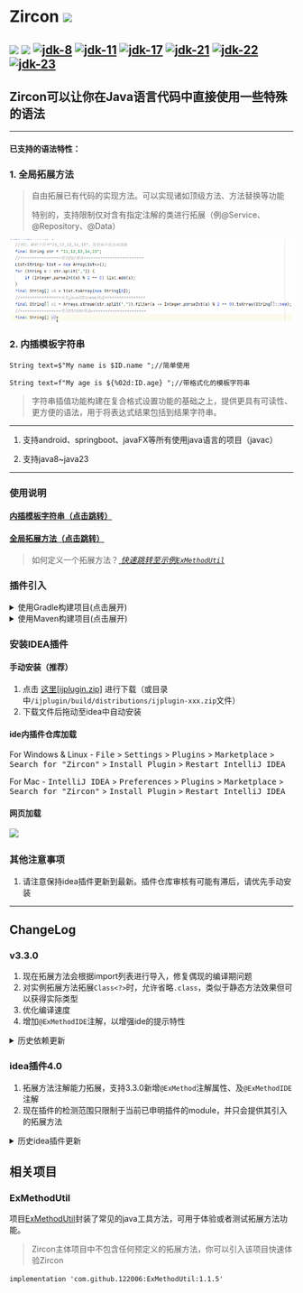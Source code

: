 # Zircon [![](https://jitpack.io/v/122006/Zircon.svg)](https://jitpack.io/#122006/Zircon)

<a href="https://github.com/122006/Zircon/releases"><img src="https://img.shields.io/github/release/122006/Zircon.svg?style=flat-square"></a>
<a href="https://plugins.jetbrains.com/plugin/19146-zircon"><img src="https://img.shields.io/jetbrains/plugin/v/19146-zircon.svg?style=flat-square"></a>
<a target="_blank" href="https://www.oracle.com/java/technologies/javase/javase-jdk8-downloads.html"><img src="https://img.shields.io/badge/JDK-8-green.svg" alt="jdk-8" /></a>
<a target="_blank" href="https://www.oracle.com/java/technologies/javase/jdk11-archive-downloads.html"><img src="https://img.shields.io/badge/JDK-11-green.svg" alt="jdk-11" /></a>
<a target="_blank" href="https://www.oracle.com/java/technologies/javase/jdk17-archive-downloads.html"><img src="https://img.shields.io/badge/JDK-17-green.svg" alt="jdk-17" /></a>
<a target="_blank" href="https://www.oracle.com/java/technologies/javase/jdk21-archive-downloads.html"><img src="https://img.shields.io/badge/JDK-21-green.svg" alt="jdk-21" /></a>
<a target="_blank" href="https://www.oracle.com/java/technologies/javase/jdk22-archive-downloads.html"><img src="https://img.shields.io/badge/JDK-22-green.svg" alt="jdk-22" /></a>
<a target="_blank" href="https://www.oracle.com/java/technologies/javase/jdk22-archive-downloads.html"><img src="https://img.shields.io/badge/JDK-23-green.svg" alt="jdk-23" /></a>
-----------------

## Zircon可以让你在Java语言代码中直接使用一些特殊的语法

----------------

#### 已支持的语法特性：

### 1. 全局拓展方法

> 自由拓展已有代码的实现方法。可以实现诸如顶级方法、方法替换等功能<p>
> 特别的，支持限制仅对含有指定注解的类进行拓展（例@Service、@Repository、@Data）

![](others/exmethod_show4.gif)

### 2. 内插模板字符串

`String text=$"My name is $ID.name ";//简单使用`

`String text=f"My age is ${%02d:ID.age} ";//带格式化的模板字符串`
> 字符串插值功能构建在复合格式设置功能的基础之上，提供更具有可读性、更方便的语法，用于将表达式结果包括到结果字符串。

---------------

1. 支持android、springboot、javaFX等所有使用java语言的项目（javac）

2. 支持java8~java23

---------------

### 使用说明

#### [内插模板字符串（点击跳转）](mds/README_ZrString.md)

#### [全局拓展方法（点击跳转）](mds/README_ZrExMethod.md)

> 如何定义一个拓展方法？[
*快速跳转至示例`ExMethodUtil`*](https://github.com/122006/ExMethodUtil/tree/main/impl/src/main/java/zircon/example)

### 插件引入

<details>
  <summary>使用Gradle构建项目(点击展开)</summary>

#### 使用ZrString插件自动引入依赖

Step 1.在你的根项目`build.gradle`文件中进行如下操作

````
buildscript {
    repositories {
        maven { url 'https://jitpack.io' }
    }
    dependencies {
        classpath 'com.github.122006.Zircon:gradle:3.2.3'
    }
}
````

当前版本号：[![](https://jitpack.io/v/122006/Zircon.svg)](https://jitpack.io/#122006/Zircon)

Step 2.在需要使用插件的module的`build.gradle`首行引入插件`apply plugin: 'zircon'`

</details>
<details>
  <summary>使用Maven构建项目(点击展开)</summary>
Step 1. 增加依赖

	    <dependency>
            <groupId>com.github.122006.Zircon</groupId>
            <artifactId>javac</artifactId>
            <version>3.2.3</version>
            <scope>provided</scope>
        </dependency>
	    <dependency>
            <groupId>com.github.122006.Zircon</groupId>
            <artifactId>zircon</artifactId>
            <version>3.2.3</version>
        </dependency>

Step 2. 配置jitpack仓库

	    <repositories>
        	<repository>
        	    <id>jitpack.io</id>
        	    <url>https://jitpack.io</url>
        	</repository>
        </repositories>

当前版本号：[![](https://jitpack.io/v/122006/Zircon.svg)](https://jitpack.io/#122006/Zircon)

Step 3. 配置javac参数 `-Xplugin:ZrExMethod -Xplugin:ZrString`

        <plugin>
          <groupId>org.apache.maven.plugins</groupId>
          <artifactId>maven-compiler-plugin</artifactId>
          <configuration>
            <compilerArgs>
              <arg>-Xplugin:ZrExMethod</arg>
              <arg>-Xplugin:ZrString</arg>
            </compilerArgs>
          </configuration>
        </plugin>

</details>

### 安装IDEA插件

#### 手动安装（推荐）

1. 点击 [这里\[ijplugin.zip\]](ijplugin/build/distributions/ijplugin-3.8.zip)
   进行下载（或目录中`/ijplugin/build/distributions/ijplugin-xxx.zip`文件）
2. 下载文件后拖动至idea中自动安装

#### ide内插件仓库加载

For Windows & Linux - <kbd>File</kbd> > <kbd>Settings</kbd> > <kbd>Plugins</kbd> > <kbd>Marketplace</kbd> > <kbd>Search
for "Zircon"</kbd> > <kbd>Install Plugin</kbd> > <kbd>Restart IntelliJ IDEA</kbd>

For Mac - <kbd>IntelliJ IDEA</kbd> > <kbd>Preferences</kbd> > <kbd>Plugins</kbd> > <kbd>Marketplace</kbd> > <kbd>Search
for "Zircon"</kbd> > <kbd>Install Plugin</kbd>  > <kbd>Restart IntelliJ IDEA</kbd>

#### 网页加载

<a href="https://plugins.jetbrains.com/plugin/19146-zircon">
    <img src="https://user-images.githubusercontent.com/12044174/123105697-94066100-d46a-11eb-9832-338cdf4e0612.png" width="300"/>
</a>

### 其他注意事项

1. 请注意保持idea插件更新到最新。插件仓库审核有可能有滞后，请优先手动安装

--------------

## ChangeLog

### v3.3.0

1. 现在拓展方法会根据import列表进行导入，修复偶现的编译期问题
2. 对实例拓展方法拓展`Class<?>`时，允许省略`.class`，类似于静态方法效果但可以获得实际类型
3. 优化编译速度
4. 增加`@ExMethodIDE`注解，以增强ide的提示特性

<details>
  <summary>历史依赖更新</summary>

### v2.2

1. 重构已有代码，提高编译性能及拓展性
2. 使用gradle编译idea插件

### v2.4

1. 支持jdk11、android30

### v2.5

1. 支持内部代码段中使用不转义的引号

### v2.7

1. 不再支持使用单引号转义双引号语法
2. 支持使用gradle插件配置项目
3. 重构以支持jdk16、jdk17

### v3.0

1. 支持拓展方法

### v3.1.2

1. 支持在成员方法引用中对外部引用调用拓展方法的情况

### v3.1.3

1. 修复了一个导致编译时间过长的问题

### v3.1.4

1. gradle插件支持使用id方式引入

### v3.1.6

1. 修复一个特殊情况下与已有方法同名异参的会解析错误问题
2. 修复强制覆盖原有实现方法时，使用方法引用会提示引用重复的问题

### v3.1.8

1. 修复idea中使用Maven构建项目build错误的问题

### v3.2.0

1. 重用已解析的参数类型提高编译速度。
2. 修复罕见情况下的多层匿名类指向错误的问题
3. 现在如果存在多个匹配的拓展方法实现，会自动使用路径最相近的实现

### v3.2.2

1. 优化项目依赖结构

### v3.2.3

1. 支持java21、java22
2. 优化项目编译结构

</details>

### idea插件4.0

1. 拓展方法注解能力拓展，支持3.3.0新增`@ExMethod`注解属性、及`@ExMethodIDE`注解
2. 现在插件的检测范围只限制于当前已申明插件的module，并只会提供其引入的拓展方法

<details>
  <summary>历史idea插件更新</summary>

### idea插件2.0

1. 支持`f-string`自动提示格式符及类型匹配错误
2. 普通字符串支持自动识别转化为`$-string`

### idea插件2.1

1. 模板字符串结构字符会用特殊颜色标出

### idea插件2.3

1. 修复启动后一段时间代码异常检查失效的问题

### idea插件2.4

1. 支持拓展方法
2. 在未引入该项目的代码中，不再提示模板字符串功能

### idea插件2.5

1. 拓展方法显示优化

### idea插件2.6

1. 拓展方法显示优化

### idea插件2.7

1. 拓展方法自动引包相关支持

### idea插件2.8

1. 支持在成员方法引用中对外部引用调用拓展方法的情况

### idea插件2.9

1. 在idea 203以上版本支持了拓展方法引用处点击跳转。203以下版本会跳转到代理对象

### idea插件3.0

1. 重构了拓展方法及自动提示。现在已支持代理泛型推断及泛型数组推断

### idea插件3.1

1. 增强了模板字符串和拓展函数的联合效果。使用拓展函数支持自动引包

### idea插件3.2

1. 修复idea2023.3版本的兼容性问题
2. 当输入于变量后自动补全时，不再提示其静态方法

### idea插件3.3

1. 修复部分问题

### idea插件3.4

1. 强化自动补全功能对代理类泛型的支持

### idea插件3.5

1. 强化自动补全功能对代理类泛型的支持：优化泛型继承解析
2.

### idea插件3.6

1. 功能性优化

### idea插件3.8

1. 支持同名方法自动解析
2. 原有方法冲突时，自动使用原有方法

</details>

## 相关项目

### ExMethodUtil

项目[ExMethodUtil](https://github.com/122006/ExMethodUtil)封装了常见的java工具方法，可用于体验或者测试拓展方法功能。

> Zircon主体项目中不包含任何预定义的拓展方法，你可以引入该项目快速体验Zircon

`implementation 'com.github.122006:ExMethodUtil:1.1.5'`
